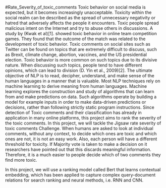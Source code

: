 #Rate_Severity_of_toxic_comments
Toxic behavior on social media is expected, but it becomes increasingly unacceptable. Toxicity within the social realm can be described as the spread of unnecessary negativity or hatred that adversely affects the people it encounters. Toxic people spread malicious intent on the Internet and try to abuse others in discussions. A study by (Kwak et al)[1]. showed toxic behavior in online team competition  games. They found that the outcome of the match was related to the development of toxic behavior. Toxic comments on social sites such as Twitter can be found on topics that are extremely difficult to discuss, such as Brexit, climate change, abortion, vaccines, and the US presidential election. Toxic behavior is more common on such topics due to its divisive nature. When discussing such topics, people tend to have different opinions, which can lead to division (D. Yin et al., 2009)[2]. 
The ultimate objective of NLP is to read, decipher, understand, and make sense of the human languages in a manner that is valuable. Most NLP techniques rely on machine learning to derive meaning from human languages. Machine learning explores the construction and study of algorithms that can learn from and make predictions on data. Such algorithms operate by building a model for example inputs in order to make data-driven predictions or decisions, rather than following strictly static program instructions.
Since detection of Toxic comments and their classification has already in application in many online platforms, this project aims to rank the severity of the toxic comments. In this project, we will tackle the Jigsaw rate severity of toxic comments Challenge. When humans are asked to look at individual comments, without any context, to decide which ones are toxic and which ones are not, it is not an easy work. Also, each person will have a different threshold for toxicity. If Majority vote is taken to make a decision on it researchers have pointed out that this discards meaningful information. Therefore, it is a much easier to people decide which of two comments they find more toxic. 

In this project, we will use a ranking model called Bert that learns contextual embedding, which has been applied to capture complex query-document relations for search ranking and neural methods, i.e. RNN and CNN. 

